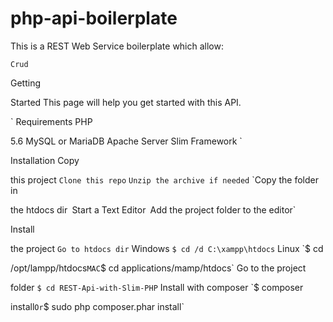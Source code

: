 # php-api-boilerplate


This is a REST Web Service boilerplate which allow:


`Crud`


Getting 

Started
This page will help you get started with this API.

`
Requirements
PHP 

5.6
MySQL or MariaDB
Apache Server
Slim Framework 
`

Installation
Copy 

this project
`Clone this repo`
`Unzip the archive if needed`
`Copy the folder in 

the htdocs dir`
`Start a Text Editor`
`Add the project folder to the editor`

Install 

the project
`Go to htdocs dir`
Windows
`$ cd /d C:\xampp\htdocs`
Linux
`$ cd 

/opt/lampp/htdocs`
MAC
`$ cd applications/mamp/htdocs`
Go to the project 

folder
`$ cd REST-Api-with-Slim-PHP`
Install with composer
`$ composer 

install`
Or
`$ sudo php composer.phar install`

